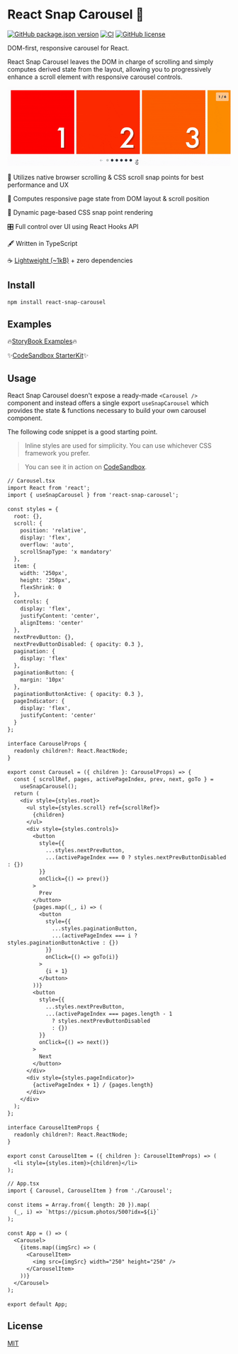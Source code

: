 # React Snap Carousel 🫰

[![GitHub package.json version](https://img.shields.io/github/package-json/v/richardscarrott/react-snap-carousel.svg)](https://www.npmjs.com/package/react-snap-carousel)
[![CI](https://github.com/richardscarrott/react-snap-carousel/actions/workflows/node.js.yml/badge.svg)](https://github.com/richardscarrott/react-snap-carousel/actions/workflows/node.js.yml)
[![GitHub license](https://img.shields.io/github/license/richardscarrott/react-snap-carousel.svg)](https://github.com/richardscarrott/react-snap-carousel/blob/main/LICENSE)

DOM-first, responsive carousel for React.

React Snap Carousel leaves the DOM in charge of scrolling and simply computes derived state from the layout, allowing you to progressively enhance a scroll element with responsive carousel controls.

![Alt Text](react-snap-carousel.gif)

🧈 Utilizes native browser scrolling & CSS scroll snap points for best performance and UX

📏 Computes responsive page state from DOM layout & scroll position

📲 Dynamic page-based CSS snap point rendering

🎛 Full control over UI using React Hooks API

🖋️ Written in TypeScript

☕️ [Lightweight (~1kB)](https://bundlephobia.com/package/react-snap-carousel) + zero dependencies

## Install

```
npm install react-snap-carousel
```

## Examples

🔥[StoryBook Examples](https://richardscarrott.github.io/react-snap-carousel/)🔥

✨[CodeSandbox StarterKit](https://codesandbox.io/s/react-snap-carousel-0zlvmw?file=/src/Carousel.tsx)✨

## Usage

React Snap Carousel doesn't expose a ready-made `<Carousel />` component and instead offers a single export `useSnapCarousel` which provides the state & functions necessary to build your own carousel component.

The following code snippet is a good starting point.

> Inline styles are used for simplicity. You can use whichever CSS framework you prefer.

> You can see it in action on [CodeSandbox](https://codesandbox.io/s/react-snap-carousel-0zlvmw?file=/src/Carousel.tsx).

```tsx
// Carousel.tsx
import React from 'react';
import { useSnapCarousel } from 'react-snap-carousel';

const styles = {
  root: {},
  scroll: {
    position: 'relative',
    display: 'flex',
    overflow: 'auto',
    scrollSnapType: 'x mandatory'
  },
  item: {
    width: '250px',
    height: '250px',
    flexShrink: 0
  },
  controls: {
    display: 'flex',
    justifyContent: 'center',
    alignItems: 'center'
  },
  nextPrevButton: {},
  nextPrevButtonDisabled: { opacity: 0.3 },
  pagination: {
    display: 'flex'
  },
  paginationButton: {
    margin: '10px'
  },
  paginationButtonActive: { opacity: 0.3 },
  pageIndicator: {
    display: 'flex',
    justifyContent: 'center'
  }
};

interface CarouselProps {
  readonly children?: React.ReactNode;
}

export const Carousel = ({ children }: CarouselProps) => {
  const { scrollRef, pages, activePageIndex, prev, next, goTo } =
    useSnapCarousel();
  return (
    <div style={styles.root}>
      <ul style={styles.scroll} ref={scrollRef}>
        {children}
      </ul>
      <div style={styles.controls}>
        <button
          style={{
            ...styles.nextPrevButton,
            ...(activePageIndex === 0 ? styles.nextPrevButtonDisabled : {})
          }}
          onClick={() => prev()}
        >
          Prev
        </button>
        {pages.map((_, i) => (
          <button
            style={{
              ...styles.paginationButton,
              ...(activePageIndex === i ? styles.paginationButtonActive : {})
            }}
            onClick={() => goTo(i)}
          >
            {i + 1}
          </button>
        ))}
        <button
          style={{
            ...styles.nextPrevButton,
            ...(activePageIndex === pages.length - 1
              ? styles.nextPrevButtonDisabled
              : {})
          }}
          onClick={() => next()}
        >
          Next
        </button>
      </div>
      <div style={styles.pageIndicator}>
        {activePageIndex + 1} / {pages.length}
      </div>
    </div>
  );
};

interface CarouselItemProps {
  readonly children?: React.ReactNode;
}

export const CarouselItem = ({ children }: CarouselItemProps) => (
  <li style={styles.item}>{children}</li>
);
```

```tsx
// App.tsx
import { Carousel, CarouselItem } from './Carousel';

const items = Array.from({ length: 20 }).map(
  (_, i) => `https://picsum.photos/500?idx=${i}`
);

const App = () => (
  <Carousel>
    {items.map((imgSrc) => (
      <CarouselItem>
        <img src={imgSrc} width="250" height="250" />
      </CarouselItem>
    ))}
  </Carousel>
);

export default App;
```

## License

[MIT](LICENSE)
